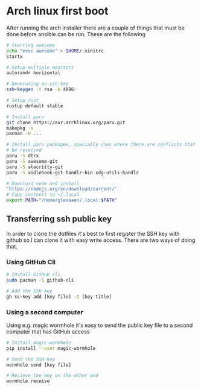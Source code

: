 # Arch linux first boot

After running the arch installer there are a couple of things that must be done
before ansible can be run. These are the following

```bash
# Starting awesome
echo "exec awesome" > $HOME/.xinitrc
startx

# Setup multiple monitors
autorandr horizontal

# Generating an ssh key
ssh-keygen -t rsa -b 4096

# Setup rust
rustup default stable

# Install paru
git clone https://aur.archlinux.org/paru.git
makepkg -s
pacman -U ...

# Install paru packages, specially ones where there are conflicts that need to
# be resolved
paru -S dtrx
paru -S awesome-git
paru -S alacritty-git
paru -S xidlehook-git handlr-bin xdg-utils-handlr

# Download node and install
"https://nodejs.org/en/download/current/"
# Copy contents to ~/.local
export PATH="/home/glesaaen/.local:$PATH"
```

## Transferring ssh public key

In order to clone the dotfiles it's best to first register the SSH key with
github so I can clone it with easy write access. There are two ways of doing
that.

### Using GitHub Cli

```bash
# Install GitHub cli
sudo pacman -S github-cli

# Add the SSH key
gh ss-key add [key file] -t [key title] 
```

### Using a second computer

Using e.g. magic wormhole it's easy to send the public key file to a second
computer that has GitHub access

```bash
# Install magic-wormhole
pip install --user magic-wormhole

# Send the SSH key
wormhole send [key file]

# Recieve the key on the other end
wormhole receive
```

